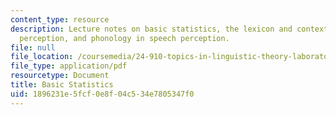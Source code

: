 ```yaml
---
content_type: resource
description: Lecture notes on basic statistics, the lexicon and context in speech
  perception, and phonology in speech perception.
file: null
file_location: /coursemedia/24-910-topics-in-linguistic-theory-laboratory-phonology-spring-2007/1896231e5fcf0e8f04c534e7805347f0_lec9_1_stats.pdf
file_type: application/pdf
resourcetype: Document
title: Basic Statistics
uid: 1896231e-5fcf-0e8f-04c5-34e7805347f0
---
```

